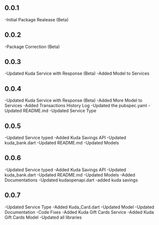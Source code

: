 ## 0.0.1
-Initial Package Realease (Beta)

## 0.0.2
-Package Correction (Beta)

## 0.0.3
-Updated Kuda Service with Response (Beta)
-Added Model to Services

## 0.0.4
-Updated Kuda Service with Response (Beta)
-Added More Model to Services
-Added Transactions History Log
-Updated the pubspec.yaml
-Updated README.md
-Updated Service Type

## 0.0.5
-Updated Service typed
-Added Kuda Savings API
-Updated kuda_bank.dart
-Updated README.md
-Updated Models

## 0.0.6
-Updated Service typed
-Added Kuda Savings API
-Updated kuda_bank.dart
-Updated README.md
-Updated Models
-Added Documentations
-Updated kudaopenapi.dart
-added kuda savings

## 0.0.7
-Updated Service Type
-Added Kuda_Card.dart
-Updated Model
-Updated Documentation
-Code Fixes
-Added Kuda Gift Cards Service
-Added Kuda Gift Cards Model
-Updated all libraries

